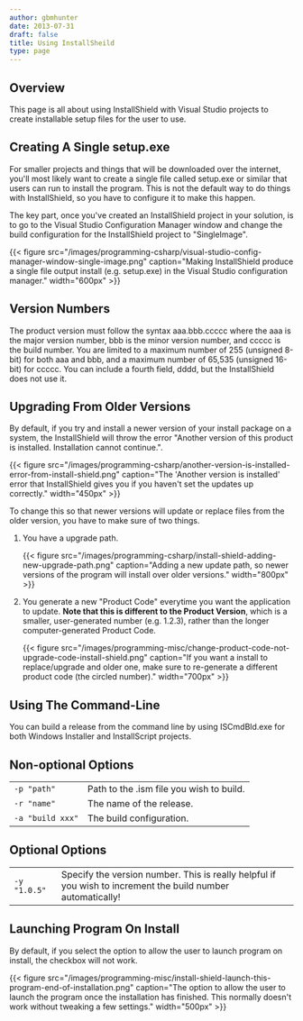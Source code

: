 ```yaml
---
author: gbmhunter
date: 2013-07-31
draft: false
title: Using InstallSheild
type: page
---
```


## Overview

This page is all about using InstallShield with Visual Studio projects to create installable setup files for the user to use.

## Creating A Single setup.exe

For smaller projects and things that will be downloaded over the internet, you'll most likely want to create a single file called setup.exe or similar that users can run to install the program. This is not the default way to do things with InstallShield, so you have to configure it to make this happen.

The key part, once you've created an InstallShield project in your solution, is to go to the Visual Studio Configuration Manager window and change the build configuration for the InstallShield project to "SingleImage".

{{< figure src="/images/programming-csharp/visual-studio-config-manager-window-single-image.png" caption="Making InstallShield produce a single file output install (e.g. setup.exe) in the Visual Studio configuration manager."  width="600px" >}}

## Version Numbers

The product version must follow the syntax aaa.bbb.ccccc where the aaa is the major version number, bbb is the minor version number, and ccccc is the build number. You are limited to a maximum number of 255 (unsigned 8-bit) for both aaa and bbb, and a maximum number of 65,535 (unsigned 16-bit) for ccccc. You can include a fourth field, dddd, but the InstallShield does not use it.

## Upgrading From Older Versions

By default, if you try and install a newer version of your install package on a system, the InstallShield will throw the error "Another version of this product is installed. Installation cannot continue.".

{{< figure src="/images/programming-csharp/another-version-is-installed-error-from-install-shield.png" caption="The 'Another version is installed' error that InstallShield gives you if you haven't set the updates up correctly."  width="450px" >}}

To change this so that newer versions will update or replace files from the older version, you have to make sure of two things.

1. You have a upgrade path.

	{{< figure src="/images/programming-csharp/install-shield-adding-new-upgrade-path.png" caption="Adding a new update path, so newer versions of the program will install over older versions."  width="800px" >}}

2. You generate a new "Product Code" everytime you want the application to update. **Note that this is different to the Product Version**, which is a smaller, user-generated number (e.g. 1.2.3), rather than the longer computer-generated Product Code.

	{{< figure src="/images/programming-misc/change-product-code-not-upgrade-code-install-shield.png" caption="If you want a install to replace/upgrade and older one, make sure to re-generate a different product code (the circled number)."  width="700px" >}}

## Using The Command-Line

You can build a release from the command line by using ISCmdBld.exe for both Windows Installer and InstallScript projects.

## Non-optional Options

<table>
  <tbody>
    <tr>
      <td><code>-p "path"</code></td>
      <td>Path to the .ism file you wish to build.</td>
    </tr>
    <tr>
      <td><code>-r "name"</code></td>
      <td>The name of the release.</td>
    </tr>
    <tr>
      <td><code>-a "build xxx"</code></td>
      <td>The build configuration.</td>
    </tr>
  </tbody>
</table>

## Optional Options

<table>
  <tbody>
    <tr>
      <td><code>-y "1.0.5"</code></td>
      <td>Specify the version number. This is really helpful if you wish to increment the build number automatically!
    </td>
    </tr>
  </tbody>
</table>

## Launching Program On Install

By default, if you select the option to allow the user to launch program on install, the checkbox will not work.

{{< figure src="/images/programming-misc/install-shield-launch-this-program-end-of-installation.png" caption="The option to allow the user to launch the program once the installation has finished. This normally doesn't work without tweaking a few settings."  width="500px" >}}
